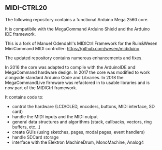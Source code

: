 ## MIDI-CTRL20

The following repository contains a functional Arduino Mega 2560 core.

It is compatibile with the MegaCommand Arduino Shield and the Arduino IDE framework.

This is a fork of Manuel Odendahl's MIDICtrl Framework for the Ruin&Wesen MiniCommand
MIDI controller:
https://github.com/wesen/mididuino

The updated repository contains numerous enhancements and fixes.

In 2016 the core was adapted to compile with the ArduinoIDE and MegaCommand hardware design.
In 2017 the core was modified to work alongside standard Arduino Code and Libraries.
In 2018 the MegaCommandLive firmware was refactored in to usable libraries and is now
part of the MIDICtrl framework.

It contains code to:

- control the hardware (LCD/OLED, encoders, buttons, MIDI interface, SD card)
- handle the MIDI inputs and the MIDI output
- general data structures and algorithms (stack, callbacks, vectors,
  ring buffers, etc...)
- create GUIs (using sketches, pages, modal pages, event handlers)
- handle SDCard storage
- interface with the Elektron MachineDrum, MonoMachine, Analog4

